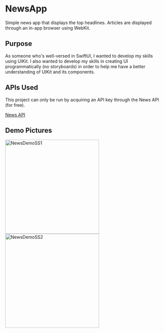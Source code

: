 # NewsApp

Simple news app that displays the top headlines. Articles are displayed through an in-app browser using WebKit.

## Purpose

As someone who's well-versed in SwiftUI, I wanted to develop my skills using UIKit. I also wanted to develop my skills in creating UI programmatically (no storyboards) in order to help me have a better understanding of UIKit and its components. 

## APIs Used

This project can only be run by acquiring an API key through the News API (for free).

[News API](https://newsapi.org/docs/get-started/)

## Demo Pictures

<div class="flex hstack">
<img width="300" alt="NewsDemoSS1" src="https://user-images.githubusercontent.com/64823305/139376426-6c7230c3-0592-4e9f-940c-33942dd47c91.png">
<img width="300" alt="NewsDemoSS2" src="https://user-images.githubusercontent.com/64823305/139376441-7a079f36-3c3f-4bdf-9fd7-141304501501.png">
</div>
